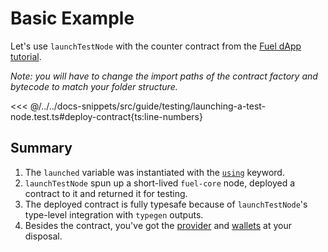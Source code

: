 <script setup>
  import { data } from '../../versions.data'
  const { forc } = data
  const url = `https://docs.fuel.network/docs/forc/commands/forc_test/`
</script>

# Basic Example

Let's use `launchTestNode` with the counter contract from the [Fuel dApp tutorial](../creating-a-fuel-dapp/index.md).

_Note: you will have to change the import paths of the contract factory and bytecode to match your folder structure._

<<< @/../../docs-snippets/src/guide/testing/launching-a-test-node.test.ts#deploy-contract{ts:line-numbers}

## Summary

1.  The `launched` variable was instantiated with the [`using`](https://www.typescriptlang.org/docs/handbook/variable-declarations.html#using-declarations) keyword.
1.  `launchTestNode` spun up a short-lived `fuel-core` node, deployed a contract to it and returned it for testing.
1.  The deployed contract is fully typesafe because of `launchTestNode`'s type-level integration with `typegen` outputs.
1.  Besides the contract, you've got the [provider](../provider/index.md) and [wallets](../wallets/index.md) at your disposal.
